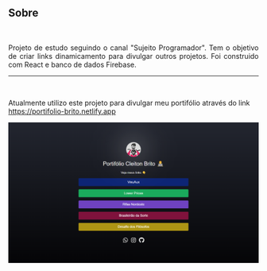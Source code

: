 ## Sobre
<br />

<p align="justify">
Projeto de estudo seguindo o canal "Sujeito Programador". Tem o objetivo de criar links dinamicamento para divulgar outros projetos. Foi construido com React e banco de dados Firebase.
</p>

<hr />
<br />

Atualmente utilizo este projeto para divulgar meu portifólio através do link https://portifolio-brito.netlify.app

!['Screenshot do projeto'][def]

[def]: screenshot.png